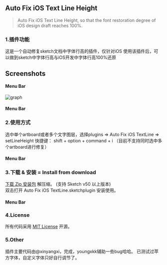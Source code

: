 ## Auto Fix iOS Text Line Height
> Auto Fix iOS Text Line Height, so that the font restoration degree of iOS design draft reaches 100%.


### 1.插件功能
这是一个自动修复sketch文档中字体行高的插件，仅针对iOS
使用该插件后，可以做到sketch中字体行高与iOS开发中字体行高100%还原

## Screenshots
#### Menu Bar
![graph](https://raw.githubusercontent.com/youngxkk/AutoFixiOSTextLine/master/image/fix-1.gif)

#### Menu Bar

### 2.使用方式
选中单个artboard或者多个文字图层，选择plugins => Auto Fix iOS TextLine => setLineHeight
快捷键： shift + option + command + i
（目前不支持同时选中多个artboard进行修复）

#### Menu Bar

### 3.下载 & 安装 = Install from download
[下载 Zip 安装包](https://codeload.github.com/youngxkk/AutoFixiOSTextLine/zip/master) 解压缩。 (支持 Sketch v50 以上版本)  
双击打开 Auto Fix iOS TextLine.sketchplugin 安装使用。

#### Menu Bar

### 4.License
所有代码采用 [MIT License](http://opensource.org/licenses/MIT) 开源。

### 5.Other
插件主要代码由@xinyangxi，完成，youngxkk辅助一些bug哈哈。
已测试过苹方字体，自定义字体只好自行调节了。

